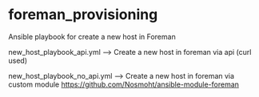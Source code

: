 # foreman_provisioning
Ansible playbook for create a new host in Foreman

new_host_playbook_api.yml --> Create a new host in foreman via api (curl used)

new_host_playbook_no_api.yml --> Create a new host in foreman via custom module https://github.com/Nosmoht/ansible-module-foreman 
